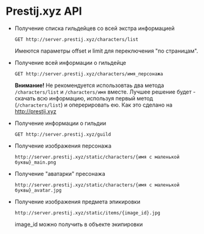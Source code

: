 # Prestij.xyz API

- Получение списка гильдейцев со всей экстра информацией
    ```
    GET http://server.prestij.xyz/characters/list
    ```
    Имеются параметры offset и limit для переключения "по страницам".
    

- Получение всей информации о гильдейце
  ```
  GET http://server.prestij.xyz/characters/имя_персонажа
  ```
  **Внимание!** Не рекомендуется использовтаь два метода `/characters/list` и `/characters/имя` вместе. Лучшее решение будет - скачать всю информацию, используя
  первый метод (`/characters/list`) и оперерировать ею. Как это сделано на http://prestij.xyz
  
- Получение информации о гильдии
    ```
    GET http://server.prestij.xyz/guild
    ```
  
 - Получение изображения персонажа
    ```
   http://server.prestij.xyz/static/characters/{имя с маленькой буквы}_main.png
   ```
   
 - Получение "аватарки" пресонажа
     ```
   http://server.prestij.xyz/static/characters/{имя с маленькой буквы}_avatar.jpg
   ```
 
 - Получение изображения предмета эпикировки
     ```
   http://server.prestij.xyz/static/items/{image_id}.jpg
   ```
   image_id можно получить в объекте экипировки
 